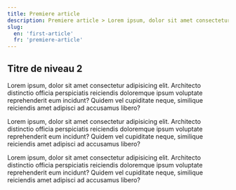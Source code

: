 ```yaml
---
title: Premiere article
description: Premiere article > Lorem ipsum, dolor sit amet consectetur adipisicing elit.
slug:
  en: 'first-article'
  fr: 'premiere-article'
---
```


## Titre de niveau 2

Lorem ipsum, dolor sit amet consectetur adipisicing elit. Architecto distinctio officia perspiciatis reiciendis doloremque ipsum voluptate reprehenderit eum incidunt? Quidem vel cupiditate neque, similique reiciendis amet adipisci ad accusamus libero?

Lorem ipsum, dolor sit amet consectetur adipisicing elit. Architecto distinctio officia perspiciatis reiciendis doloremque ipsum voluptate reprehenderit eum incidunt? Quidem vel cupiditate neque, similique reiciendis amet adipisci ad accusamus libero?

Lorem ipsum, dolor sit amet consectetur adipisicing elit. Architecto distinctio officia perspiciatis reiciendis doloremque ipsum voluptate reprehenderit eum incidunt? Quidem vel cupiditate neque, similique reiciendis amet adipisci ad accusamus libero?
